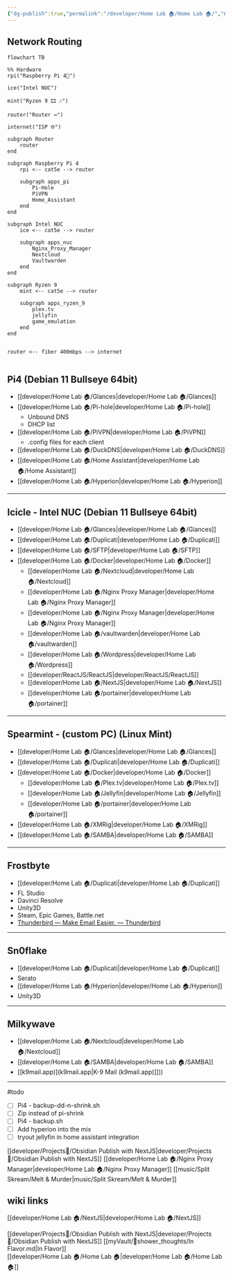```yaml
---
{"dg-publish":true,"permalink":"/developer/Home Lab 🏠/Home Lab 🏠/","noteIcon":""}
---
```


## Network Routing
```mermaid
flowchart TB

%% Hardware
rpi("Raspberry Pi 4🍓") 

ice("Intel NUC")

mint("Ryzen 9 🎞 🎶")

router("Router ↔")

internet("ISP 🌐")

subgraph Router
	router
end

subgraph Raspberry Pi 4
	rpi <-- cat5e --> router
	
	subgraph apps_pi
		Pi-Hole 
		PiVPN
		Home_Assistant 
	end
end

subgraph Intel NUC
	ice <-- cat5e --> router

	subgraph apps_nuc
		Nginx_Proxy_Manager
		Nextcloud 
		Vaultwarden 
	end
end

subgraph Ryzen 9 
	mint <-- cat5e --> router

	subgraph apps_ryzen_9
		plex.tv 
		jellyfin 
		game_emulation
	end
end


router <-- fiber 400mbps --> internet


```

## Pi4 (Debian 11 Bullseye 64bit)
- [[developer/Home Lab 🏠/Glances\|developer/Home Lab 🏠/Glances]]
- [[developer/Home Lab 🏠/Pi-hole\|developer/Home Lab 🏠/Pi-hole]]
	- Unbound DNS
	- DHCP list
- [[developer/Home Lab 🏠/PiVPN\|developer/Home Lab 🏠/PiVPN]]
	- .config files for each client
- [[developer/Home Lab 🏠/DuckDNS\|developer/Home Lab 🏠/DuckDNS]]
- [[developer/Home Lab 🏠/Home Assistant\|developer/Home Lab 🏠/Home Assistant]]
- [[developer/Home Lab 🏠/Hyperion\|developer/Home Lab 🏠/Hyperion]]

---
## Icicle - Intel NUC (Debian 11 Bullseye 64bit)
- [[developer/Home Lab 🏠/Glances\|developer/Home Lab 🏠/Glances]]
- [[developer/Home Lab 🏠/Duplicati\|developer/Home Lab 🏠/Duplicati]]
- [[developer/Home Lab 🏠/SFTP\|developer/Home Lab 🏠/SFTP]]
- [[developer/Home Lab 🏠/Docker\|developer/Home Lab 🏠/Docker]]
	- [[developer/Home Lab 🏠/Nextcloud\|developer/Home Lab 🏠/Nextcloud]]
	- [[developer/Home Lab 🏠/Nginx Proxy Manager\|developer/Home Lab 🏠/Nginx Proxy Manager]]
	- [[developer/Home Lab 🏠/Nginx Proxy Manager\|developer/Home Lab 🏠/Nginx Proxy Manager]]
	- [[developer/Home Lab 🏠/vaultwarden\|developer/Home Lab 🏠/vaultwarden]]
	- [[developer/Home Lab 🏠/Wordpress\|developer/Home Lab 🏠/Wordpress]]
	- [[developer/ReactJS/ReactJS\|developer/ReactJS/ReactJS]]
	- [[developer/Home Lab 🏠/NextJS\|developer/Home Lab 🏠/NextJS]]
	- [[developer/Home Lab 🏠/portainer\|developer/Home Lab 🏠/portainer]]

---
## Spearmint - (custom PC) (Linux Mint)
- [[developer/Home Lab 🏠/Glances\|developer/Home Lab 🏠/Glances]]
- [[developer/Home Lab 🏠/Duplicati\|developer/Home Lab 🏠/Duplicati]]
- [[developer/Home Lab 🏠/Docker\|developer/Home Lab 🏠/Docker]]
	- [[developer/Home Lab 🏠/Plex.tv\|developer/Home Lab 🏠/Plex.tv]]
	- [[developer/Home Lab 🏠/Jellyfin\|developer/Home Lab 🏠/Jellyfin]]
	- [[developer/Home Lab 🏠/portainer\|developer/Home Lab 🏠/portainer]]
- [[developer/Home Lab 🏠/XMRig\|developer/Home Lab 🏠/XMRig]]
- [[developer/Home Lab 🏠/SAMBA\|developer/Home Lab 🏠/SAMBA]]

---
## Frostbyte
- [[developer/Home Lab 🏠/Duplicati\|developer/Home Lab 🏠/Duplicati]] 
- FL Studio
- Davinci Resolve
- Unity3D
- Steam, Epic Games, Battle.net
- [Thunderbird — Make Email Easier. — Thunderbird](https://www.thunderbird.net/en-US/)

---
## Sn0flake
- [[developer/Home Lab 🏠/Duplicati\|developer/Home Lab 🏠/Duplicati]]
- Serato
- [[developer/Home Lab 🏠/Hyperion\|developer/Home Lab 🏠/Hyperion]]
- Unity3D

---
## Milkywave
- [[developer/Home Lab 🏠/Nextcloud\|developer/Home Lab 🏠/Nextcloud]]
- [[developer/Home Lab 🏠/SAMBA\|developer/Home Lab 🏠/SAMBA]]
- [[k9mail.app)](k9mail.app\|K-9 Mail (k9mail.app)]]))

---
#todo
- [ ] Pi4 - backup-dd-n-shrink.sh
- [ ] Zip instead of pi-shrink
- [ ] Pi4 - backup.sh
- [ ] Add hyperion into the mix
- [ ] tryout jellyfin in home assistant integration 

[[developer/Projects📐/Obsidian Publish with NextJS\|developer/Projects📐/Obsidian Publish with NextJS]]
[[developer/Home Lab 🏠/Nginx Proxy Manager\|developer/Home Lab 🏠/Nginx Proxy Manager]]
[[music/Split Skream/Melt & Murder\|music/Split Skream/Melt & Murder]]

## wiki links 
[[developer/Home Lab 🏠/NextJS\|developer/Home Lab 🏠/NextJS]] 

[[developer/Projects📐/Obsidian Publish with NextJS\|developer/Projects📐/Obsidian Publish with NextJS]]
[[myVault/🚿shower_thoughts/In Flavor.md\|In Flavor]]  
[[developer/Home Lab 🏠/Home Lab 🏠\|developer/Home Lab 🏠/Home Lab 🏠]]